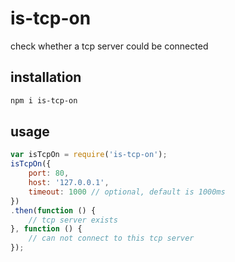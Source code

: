 # is-tcp-on
check whether a tcp server could be connected

## installation

```bash
npm i is-tcp-on
```

## usage

```javascript
var isTcpOn = require('is-tcp-on');
isTcpOn({
    port: 80,
    host: '127.0.0.1',
    timeout: 1000 // optional, default is 1000ms
})
.then(function () {
    // tcp server exists
}, function () {
    // can not connect to this tcp server
});
